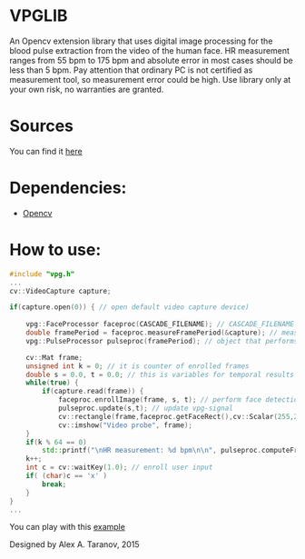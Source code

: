 # VPGLIB

An Opencv extension library that uses digital image processing for the blood pulse extraction from the video of the human face. HR measurement ranges from 55 bpm to 175 bpm and absolute error in most cases should be less than 5 bpm. Pay attention that ordinary PC is not certified as measurement tool, so measurement error could be high. Use library only at your own risk, no warranties are granted.


Sources
====

You can find it [here](https://github.com/pi-null-mezon/QPULSECAPTURE/wiki) 


Dependencies:
====

* [Opencv](https://github.com/opencv/opencv)



How to use:
====

```c++
#include "vpg.h"
...
cv::VideoCapture capture;

if(capture.open(0)) { // open default video capture device)
	
	vpg::FaceProcessor faceproc(CASCADE_FILENAME); // CASCADE_FILENAME is a path to haarcascade or lbpcascade for the face detection
	double framePeriod = faceproc.measureFramePeriod(&capture); // measure discretization period of the video in milliseconds
	vpg::PulseProcessor pulseproc(framePeriod); // object that performs harmonic analysis of vpg-signal

	cv::Mat frame;
	unsigned int k = 0; // it is counter of enrolled frames
	double s = 0.0, t = 0.0; // this is variables for temporal results storing ('s' for vpg-signal count, 't' for actual frame time)
	while(true) {
		if(capture.read(frame)) {
			faceproc.enrollImage(frame, s, t); // perform face detection, then skin detection, then average skin pixels
			pulseproc.update(s,t); // update vpg-signal
			cv::rectangle(frame,faceproc.getFaceRect(),cv::Scalar(255,255,255)); // draw target rect
			cv::imshow("Video probe", frame);
	}
	if(k % 64 == 0)
		std::printf("\nHR measurement: %d bpm\n\n", pulseproc.computeFrequency()); // compute and print heart rate estimation 
	k++;
	int c = cv::waitKey(1.0); // enroll user input
	if( (char)c == 'x' )
		break;
	}
}
...
```	
You can play with this [example](https://github.com/pi-null-mezon/vpglib/tree/master/test_Device)

Designed by Alex A. Taranov, 2015


